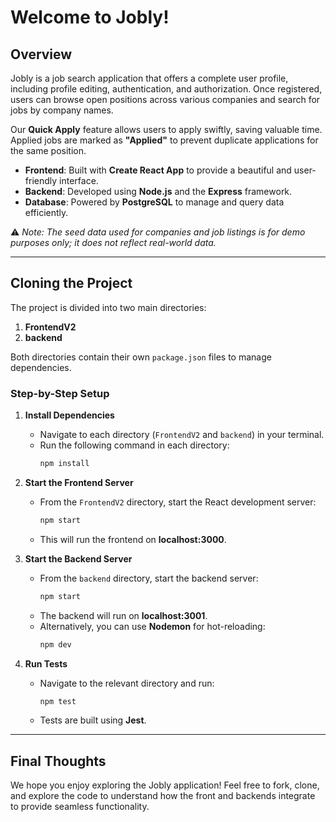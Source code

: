 # Welcome to Jobly!  

## Overview  
Jobly is a job search application that offers a complete user profile, including profile editing, authentication, and authorization. Once registered, users can browse open positions across various companies and search for jobs by company names.  

Our **Quick Apply** feature allows users to apply swiftly, saving valuable time. Applied jobs are marked as **"Applied"** to prevent duplicate applications for the same position.  

- **Frontend**: Built with **Create React App** to provide a beautiful and user-friendly interface.  
- **Backend**: Developed using **Node.js** and the **Express** framework.  
- **Database**: Powered by **PostgreSQL** to manage and query data efficiently.  

⚠️ *Note: The seed data used for companies and job listings is for demo purposes only; it does not reflect real-world data.*  

---

## Cloning the Project  

The project is divided into two main directories:  
1. **FrontendV2**  
2. **backend**  

Both directories contain their own `package.json` files to manage dependencies.  

### Step-by-Step Setup  

1. **Install Dependencies**  
   - Navigate to each directory (`FrontendV2` and `backend`) in your terminal.  
   - Run the following command in each directory:  
     ```bash
     npm install
     ```

2. **Start the Frontend Server**  
   - From the `FrontendV2` directory, start the React development server:  
     ```bash
     npm start
     ```  
   - This will run the frontend on **localhost:3000**.  

3. **Start the Backend Server**  
   - From the `backend` directory, start the backend server:  
     ```bash
     npm start
     ```  
   - The backend will run on **localhost:3001**.  
   - Alternatively, you can use **Nodemon** for hot-reloading:  
     ```bash
     npm dev
     ```  

4. **Run Tests**  
   - Navigate to the relevant directory and run:  
     ```bash
     npm test
     ```  
   - Tests are built using **Jest**.

---

## Final Thoughts  
We hope you enjoy exploring the Jobly application! Feel free to fork, clone, and explore the code to understand how the front and backends integrate to provide seamless functionality.
